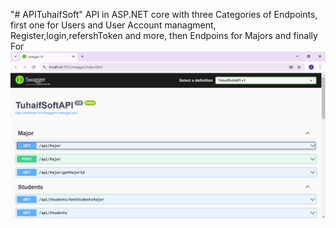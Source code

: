 "# APITuhaifSoft" 
API in ASP.NET core with three Categories of Endpoints, first one for Users and User Account managment, Register,login,refershToken and more, then Endpoins for Majors and finally For
![Image the API](Images/1.png)

